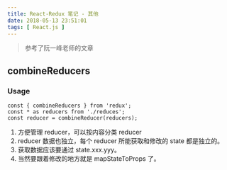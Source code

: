 ```yaml
---
title: React-Redux 笔记 - 其他
date: 2018-05-13 23:51:01
tags: [ React.js ]
---
```


> 参考了阮一峰老师的文章

## combineReducers

### Usage

```
const { combineReducers } from 'redux';
const * as reducers from './reduces';
const reducer = combineReducer(reducers);
```

1. 方便管理 reducer，可以按内容分类 reducer
2. reducer 数据也独立，每个 reducer 所能获取和修改的 state 都是独立的。
3. 获取数据应该要通过 state.xxx.yyy。
4. 当然要跟着修改的地方就是 mapStateToProps 了。

